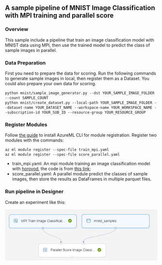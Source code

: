 ## A sample pipeline of MNIST Image Classification with MPI training and parallel score

### Overview
This sample include a pipeline that train an image classification model with MNIST data using MPI,
then use the trained model to predict the class of sample images in parallel.

### Data Preparation
First you need to prepare the data for scoring.
Run the following commands to generate sample images in local, then register them as a Dataset.
You could also prepare your own data for scoring.
```
python mnist/sample_image_generator.py --dst YOUR_SAMPLE_IMAGE_FOLDER --count SAMPLE_COUNT
python mnist/create_dataset.py --local-path YOUR_SAMPLE_IMAGE_FOLDER --dataset-name YOUR_DATASET_NAME --workspace-name YOUR_WORKSPACE_NAME --subscription-id YOUR_SUB_ID --resource-group YOUR_RESOURCE_GROUP
```


### Register Modules
Follow [the guide](https://msdata.visualstudio.com/AzureML/_git/ModuleDocs?path=%2Fdocs%2Fcli%2Fa-quick-go-through.md&_a=preview) to install AzureML CLI for module registration.
Register two modules with the commands:
```
az ml module register --spec-file train_mpi.yaml
az ml module register --spec-file score_parallel.yaml
```
* train_mpi.yaml: An mpi module training an image classification model with [horovod](https://github.com/horovod/horovod),
the code is from [this link](https://github.com/Azure/MachineLearningNotebooks/blob/master/how-to-use-azureml/ml-frameworks/pytorch/training/distributed-pytorch-with-horovod/distributed-pytorch-with-horovod.ipynb);
* score_parallel.yaml: A parallel module predict the classes of sample images,
then store the results as DataFrames in multiple parquet files. 


### Run pipeline in Designer
Create an experiment like this:
 
 ![An example pipeline](pipeline.JPG)
